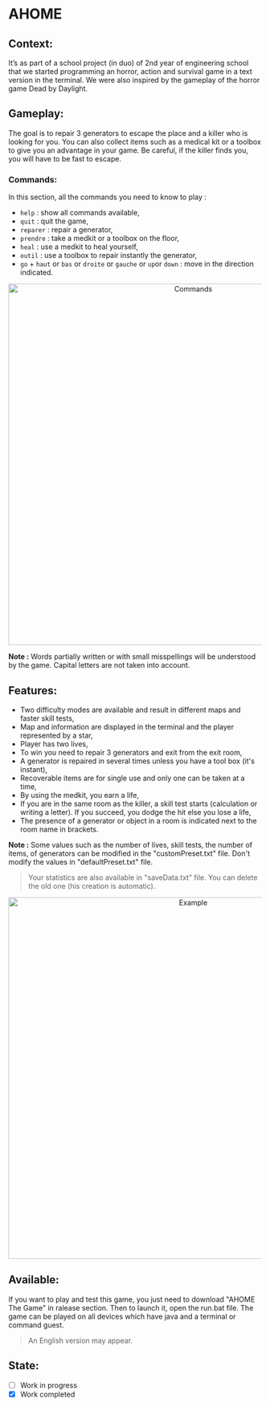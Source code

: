 # AHOME
## Context:
It’s as part of a school project (in duo) of 2nd year of engineering school that we started programming an horror, action and survival game in a text version in the terminal. We were also inspired by the gameplay of the horror game Dead by Daylight.

## Gameplay:
The goal is to repair 3 generators to escape the place and a killer who is looking for you. You can also collect items such as a medical kit or a toolbox to give you an advantage in your game. Be careful, if the killer finds you, you will have to be fast to escape. 

### Commands:
In this section, all the commands you need to know to play :
- `help` : show all commands available,
- `quit` : quit the game,
- `reparer` : repair a generator,
- `prendre` : take a medkit or a toolbox on the floor,
- `heal` : use a medkit to heal yourself,
- `outil` : use a toolbox to repair instantly the generator,
- `go` + `haut` or `bas` or `droite` or `gauche` or `up`or `down` : move in the direction indicated.

<p align="center">
  <img width="720" alt="Commands" src="https://user-images.githubusercontent.com/73184884/129604721-1cde155e-a64e-4375-a12d-c90b14ea21c1.png">
</p>

**Note :** Words partially written or with small misspellings will be understood by the game. Capital letters are not taken into account.

## Features:
- Two difficulty modes are available and result in different maps and faster skill tests,
- Map and information are displayed in the terminal and the player represented by a star,
- Player has two lives,
- To win you need to repair 3 generators and exit from the exit room,
- A generator is repaired in several times unless you have a tool box (it's instant),
- Recoverable items are for single use and only one can be taken at a time,
- By using the medkit, you earn a life,
- If you are in the same room as the killer, a skill test starts (calculation or writing a letter). If you succeed, you dodge the hit else you lose a life,
- The presence of a generator or object in a room is indicated next to the room name in brackets.

**Note :** Some values such as the number of lives, skill tests, the number of items, of generators can be modified in the "customPreset.txt" file. Don't modify the values in "defaultPreset.txt" file.

> Your statistics are also available in "saveData.txt" file. You can delete the old one (his creation is automatic).
  
<p align="center">
  <img width="720" alt="Example" src="https://user-images.githubusercontent.com/73184884/129604228-b9d067db-f9a5-4edd-82eb-d0ba9495a3ee.png">
</p>

## Available:
If you want to play and test this game, you just need to download "AHOME The Game" in ralease section. Then to launch it, open the run.bat file. The game can be played on all devices which have java and a terminal or command guest. 

> An English version may appear.

## State:
- [ ] Work in progress
- [x] Work completed
